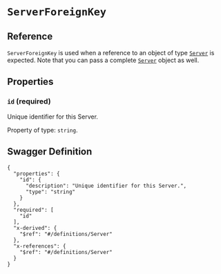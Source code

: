 # `ServerForeignKey` #





## Reference ##

`ServerForeignKey` is used when a reference to an object of type [`Server`](./../definitions/Server.mkd) is expected.
Note that you can pass a complete [`Server`](./../definitions/Server.mkd) object as well.


## Properties ##

### `id` (required) ###

Unique identifier for this Server.


Property of type: `string`.







## Swagger Definition ##

    {
      "properties": {
        "id": {
          "description": "Unique identifier for this Server.", 
          "type": "string"
        }
      }, 
      "required": [
        "id"
      ], 
      "x-derived": {
        "$ref": "#/definitions/Server"
      }, 
      "x-references": {
        "$ref": "#/definitions/Server"
      }
    }
